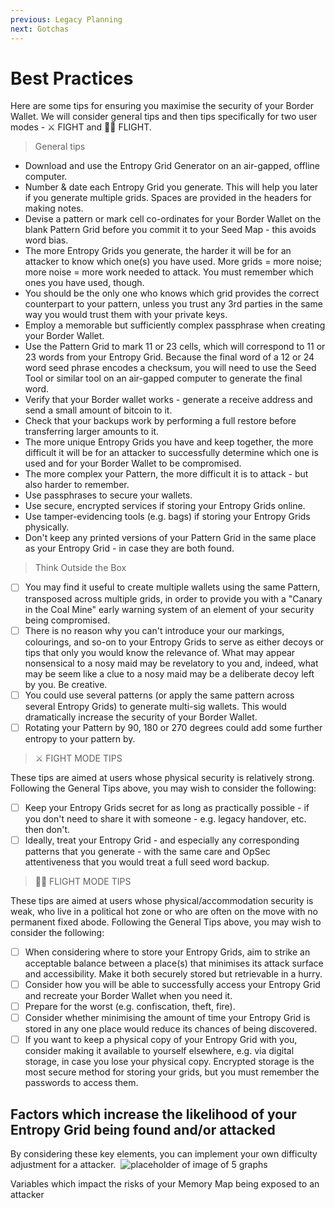 ```yaml
---
previous: Legacy Planning
next: Gotchas
---
```


# Best Practices

Here are some tips for ensuring you maximise the security of your Border Wallet. We will consider general tips and then tips specifically for two user modes - ⚔️ FIGHT and 🏃‍♂️ FLIGHT.

> General tips

- Download and use the Entropy Grid Generator on an air-gapped, offline computer.
- Number & date each Entropy Grid you generate. This will help you later if you generate multiple grids. Spaces are provided in the headers for making notes.
- Devise a pattern or mark cell co-ordinates for your Border Wallet on the blank Pattern Grid before you commit it to your Seed Map - this avoids word bias.
- The more Entropy Grids you generate, the harder it will be for an attacker to know which one(s) you have used. More grids = more noise; more noise = more work needed to attack. You must remember which ones you have used, though.
- You should be the only one who knows which grid provides the correct counterpart to your pattern, unless you trust any 3rd parties in the same way you would trust them with your private keys.
- Employ a memorable but sufficiently complex passphrase when creating your Border Wallet.
- Use the Pattern Grid to mark 11 or 23 cells, which will correspond to 11 or 23 words from your Entropy Grid. Because the final word of a 12 or 24 word seed phrase encodes a checksum, you will need to use the Seed Tool or similar tool on an air-gapped computer to generate the final word.
- Verify that your Border wallet works - generate a receive address and send a small amount of bitcoin to it.
- Check that your backups work by performing a full restore before transferring larger amounts to it.
- The more unique Entropy Grids you have and keep together, the more difficult it will be for an attacker to successfully determine which one is used and for your Border Wallet to be compromised.
- The more complex your Pattern, the more difficult it is to attack - but also harder to remember.
- Use passphrases to secure your wallets.
- Use secure, encrypted services if storing your Entropy Grids online.
- Use tamper-evidencing tools (e.g. bags) if storing your Entropy Grids physically.
- Don't keep any printed versions of your Pattern Grid in the same place as your Entropy Grid - in case they are both found.

> Think Outside the Box

- [ ] You may find it useful to create multiple wallets using the same Pattern, transposed across multiple grids, in order to provide you with a "Canary in the Coal Mine" early warning system of an element of your security being compromised.
- [ ] There is no reason why you can't introduce your our markings, colourings, and so-on to your Entropy Grids to serve as either decoys or tips that only you would know the relevance of. What may appear nonsensical to a nosy maid may be revelatory to you and, indeed, what may be seem like a clue to a nosy maid may be a deliberate decoy left by you. Be creative.
- [ ] You could use several patterns (or apply the same pattern across several Entropy Grids) to generate multi-sig wallets. This would dramatically increase the security of your Border Wallet.
- [ ] Rotating your Pattern by 90, 180 or 270 degrees could add some further entropy to your pattern by.

> ⚔️ FIGHT MODE TIPS

These tips are aimed at users whose physical security is relatively strong. Following the General Tips above, you may wish to consider the following:

- [ ] Keep your Entropy Grids secret for as long as practically possible - if you don't need to share it with someone - e.g. legacy handover, etc. then don't.
- [ ] Ideally, treat your Entropy Grid - and especially any corresponding patterns that you generate - with the same care and OpSec attentiveness that you would treat a full seed word backup.

> 🏃‍♂️ FLIGHT MODE TIPS

These tips are aimed at users whose physical/accommodation security is weak, who live in a political hot zone or who are often on the move with no permanent fixed abode. Following the General Tips above, you may wish to consider the following:

- [ ] When considering where to store your Entropy Grids, aim to strike an acceptable balance between a place(s) that minimises its attack surface and accessibility. Make it both securely stored but retrievable in a hurry.
- [ ] Consider how you will be able to successfully access your Entropy Grid and recreate your Border Wallet when you need it.
- [ ] Prepare for the worst (e.g. confiscation, theft, fire).
- [ ] Consider whether minimising the amount of time your Entropy Grid is stored in any one place would reduce its chances of being discovered.
- [ ] If you want to keep a physical copy of your Entropy Grid with you, consider making it available to yourself elsewhere, e.g. via digital storage, in case you lose your physical copy. Encrypted storage is the most secure method for storing your grids, but you must remember the passwords to access them.

## Factors which increase the likelihood of your Entropy Grid being found and/or attacked

By considering these key elements, you can implement your own difficulty adjustment for a attacker.
​
![placeholder of image of 5 graphs](/bw_docs_five_graphs.png)

<caption>Variables which impact the risks of your Memory Map being exposed to an attacker</caption>
